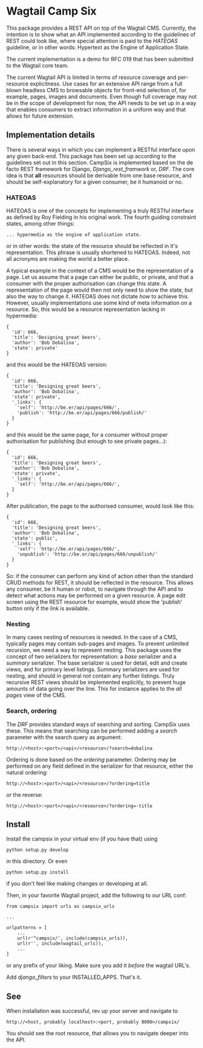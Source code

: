 # Wagtail Camp Six

This package provides a REST API on top of the Wagtail CMS. Currently,
the intention is to show what an API implemented according to the
guidelines of REST could look like, where special attention is paid to
the _HATEOAS_ guideline, or in other words: Hypertext as the Engine of
Application State.

The current implementation is a demo for RFC 019 that has been
submitted to the Wagtail core team.

The current Wagtail API is limited in terms of resource coverage and
per-resource explicitness. Use cases for an extensive API range from a
full blown headless CMS to browsable objects for front-end selection
of, for example, pages, images and documents. Even though full
coverage may not be in the scope of development for now, the API needs
to be set up in a way that enables consumers to extract information in
a uniform way and that allows for future extension.


## Implementation details

There is several ways in which you can implement a RESTful interface
upon any given back-end. This package has been set up according to the
guidelines set out in this section.  CampSix is implemented based on
the de facto REST framework for Django, _Django\_rest\_framwork_ or,
_DRF_.  The core idea is that __all__ resources should be derivable
from one base resource, and should be self-explanatory for a given
consumer, be it humanoid or no.


### HATEOAS


HATEOAS is one of the concepts for implementing a truly RESTful
interface as defined by Roy Fielding in his original work. The fourth
guiding constraint states, among other things:

    ... hypermedia as the engine of application state.

or in other words: the state of the resource should be reflected in
it's representation. This phrase is usually shortened to
HATEOAS. Indeed, not all acronyms are making the world a better place.

A typical example in the context of a CMS would be the representation
of a page. Let us assume that a page can either be public, or private,
and that a consumer with the proper authorisation can change this
state.  A representation of the page would then not only need to show
the state, but also the way to change it. HATEOAS does not dictate
*how* to achieve this. However, usually implementations use some kind
of meta information on a resource. So, this would be a resource representation
lacking in hypermedia:

    {
      'id': 666,
      'title': 'Designing great beers',
      'author': 'Bob Dobalina',
      'state': private'
    }

and this would be the HATEOAS version:

    {
      'id': 666,
      'title': 'Designing great beers',
      'author': 'Bob Dobalina',
      'state': private',
      '_links': {
        'self': 'http://be.er/api/pages/666/',
        'publish': 'http://be.er/api/pages/666/publish/'
      }
    }

and this would be the same page, for a consumer without proper
authorisation for publishing (but enough to see private pages...):

    {
      'id': 666,
      'title': 'Designing great beers',
      'author': 'Bob Dobalina',
      'state': private',
      '_links': {
        'self': 'http://be.er/api/pages/666/',
      }
    }

After publication, the page to the authorised consumer, would look like this:

    {
      'id': 666,
      'title': 'Designing great beers',
      'author': 'Bob Dobalina',
      'state': public',
      '_links': {
        'self': 'http://be.er/api/pages/666/',
        'unpublish': 'http://be.er/api/pages/666/unpublish/'
      }
    }

So: if the consumer can perform any kind of action other than the
standard CRUD methods for REST, it should be reflected in the
resource. This allows any consumer, be it human or robot, to navigate
through the API and to detect what actions may be performed on a given
resource. A page edit screen using the REST resource for example,
would show the 'publish' button only if the link is available.


### Nesting

In many cases nesting of resources is needed. In the case of a CMS,
typically pages may contain sub-pages and images. To prevent unlimited
recursion, we need a way to represent nesting. This package uses the
concept of two serializers for representation: a _base_ serializer and
a _summary_ serializer. The base serializer is used for detail, edit
and create views, and for primary level listings. Summary serializers
are used for nesting, and should in general not contain any further
listings.  Truly recursive REST views should be implemented
explicitly, to prevent huge amounts of data going over the line. This
for instance applies to the _all pages_ view of the CMS.


### Search, ordering

The _DRF_ provides standard ways of searching and sorting. CampSix
uses these. This means that searching can be performed adding a
_search_ parameter with the search query as argument:

    http://<host>:<port>/<api>/<resource>/?search=dobalina

Ordering is done based on the _ordering_ parameter. Ordering may be
performed on any field defined in the serializer for that resource,
either the natural ordering:

    http://<host>:<port>/<api>/<resource>/?ordering=title

or the reverse:

    http://<host>:<port>/<api>/<resource>/?ordering=-title


## Install

Install the campsix in your virtual env (if you have that) using

    python setup.py develop

in this directory. Or even

    python setup.py install

if you don't feel like making changes or developing at all.

Then, in your favorite Wagtail project, add the following to our URL conf:

    from campsix import urls as campsix_urls

    ...

    urlpatterns = [
        ...
        url(r'^campsix/', include(campsix_urls)),
        url(r'', include(wagtail_urls)),
        ...
    ]

or any prefix of your liking. Make sure you add it _before_ the
wagtail URL's.

Add _django\_filters_ to your INSTALLED_APPS. That's it.


## See

When installation was successful, rev up your server and navigate to

    http://<host, probably localhost>:<port, probably 8000>/campsix/

You should see the root resource, that allows you to navigate deeper
into the API.
